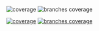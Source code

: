 ![coverage](.github/badges/jacoco.svg)
![branches coverage](.github/badges/branches.svg)

[![coverage](../badges/jacoco.svg)](https://github.com/ypr821/Lab-Repository/actions/workflows/build.yml) 
[![branches coverage](../badges/bra~~~~nches.svg)](https://github.com/ypr821/Lab-Repository/actions/workflows/build.yml)